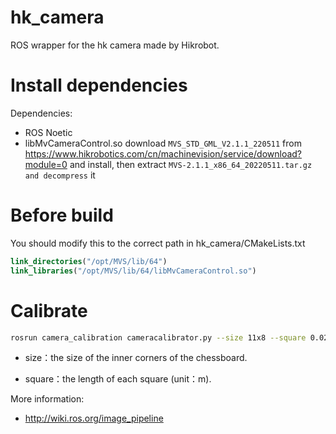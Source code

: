 # hk_camera
ROS wrapper for the hk camera made by Hikrobot.

# Install dependencies
Dependencies:
- ROS Noetic
- libMvCameraControl.so  download `MVS_STD_GML_V2.1.1_220511` from
https://www.hikrobotics.com/cn/machinevision/service/download?module=0 and install,
then extract `MVS-2.1.1_x86_64_20220511.tar.gz and decompress` it

# Before build
You should modify this to the correct path in hk_camera/CMakeLists.txt
```cmake
link_directories("/opt/MVS/lib/64")
link_libraries("/opt/MVS/lib/64/libMvCameraControl.so")
```

# Calibrate

```bash
rosrun camera_calibration cameracalibrator.py --size 11x8 --square 0.020 image:=/hk_camera/image_raw camera:=/hk_camera
```

-  size：the size of the inner corners of the chessboard.

- square：the length of each square (unit：m).

More information:

- http://wiki.ros.org/image_pipeline
